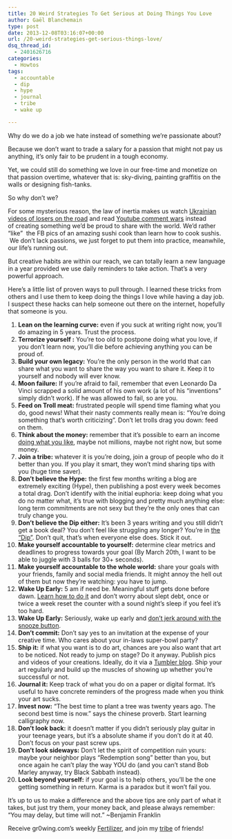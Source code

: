 ```yaml
---
title: 20 Weird Strategies To Get Serious at Doing Things You Love
author: Gaël Blanchemain
type: post
date: 2013-12-08T03:16:07+00:00
url: /20-weird-strategies-get-serious-things-love/
dsq_thread_id:
  - 2401626716
categories:
  - Howtos
tags:
  - accountable
  - dip
  - hype
  - journal
  - tribe
  - wake up

---
```

Why do we do a job we hate instead of something we&#8217;re passionate about?

Because we don&#8217;t want to trade a salary for a passion that might not pay us anything, it&#8217;s only fair to be prudent in a tough economy.

Yet, we could still do something we love in our free-time and monetize on that passion overtime, whatever that is: sky-diving, painting graffitis on the walls or designing fish-tanks.

So why don&#8217;t we?

For some mysterious reason, the law of inertia makes us watch <a href="http://bestpozitiv.ru/video/talantishhe/" target="_blank">Ukrainian videos of losers on the road</a> and read <a href="https://www.youtube.com/watch?v=MxrWuE5qC5c" target="_blank">Youtube comment wars</a> instead of creating something we&#8217;d be proud to share with the world. We&#8217;d rather &#8220;like&#8221;  the FB pics of an amazing sushi cook than learn how to cook sushis.  We don&#8217;t lack passions, we just forget to put them into practice, meanwhile, our life&#8217;s running out.

But creative habits are within our reach, we can totally learn a new language in a year provided we use daily reminders to take action. That&#8217;s a very powerful approach.

Here&#8217;s a little list of proven ways to pull through. I learned these tricks from others and I use them to keep doing the things I love while having a day job. I suspect these hacks can help someone out there on the internet, hopefully that someone is you.

  1. **Lean on the learning curve:** even if you suck at writing right now, you&#8217;ll do amazing in 5 years. Trust the process.
  2. **Terrorize yourself :** You&#8217;re too old to postpone doing what you love, if you don&#8217;t learn now, you&#8217;ll die before achieving anything you can be proud of.
  3. **Build your own legacy:** You&#8217;re the only person in the world that can share what you want to share the way you want to share it. Keep it to yourself and nobody will ever know.
  4. **Moon failure:** If you&#8217;re afraid to fail, remember that even Leonardo Da Vinci scrapped a solid amount of his own work (a lot of his &#8220;inventions&#8221; simply didn&#8217;t work). If he was allowed to fail, so are you.
  5. **Feed on Troll meat:** frustrated people will spend time flaming what you do, good news! What their nasty comments really mean is: &#8220;You&#8217;re doing something that&#8217;s worth criticizing&#8221;. Don&#8217;t let trolls drag you down: feed on them.
  6. **Think about the money:** remember that it&#8217;s possible to earn an income <a href="http://liveyourlegend.net/" target="_blank">doing what you like</a>, maybe not millions, maybe not right now, but some money.
  7. **Join a tribe:** whatever it is you&#8217;re doing, join a group of people who do it better than you. If you play it smart, they won&#8217;t mind sharing tips with you (huge time saver).
  8. **Don&#8217;t believe the Hype:** the first few months writing a blog are extremely exciting (Hype), then publishing a post every week becomes a total drag. Don&#8217;t identify with the initial euphoria: keep doing what you do no matter what, it&#8217;s true with blogging and pretty much anything else: long term commitments are not sexy but they&#8217;re the only ones that can truly change you.
  9. **Don&#8217;t believe the Dip either:** It&#8217;s been 3 years writing and you still didn&#8217;t get a book deal? You don&#8217;t feel like struggling any longer? You&#8217;re in <a href="http://www.squidoo.com/theDipBook" target="_blank">the &#8220;Dip&#8221;</a>. Don&#8217;t quit, that&#8217;s when everyone else does. Stick it out.
 10. **Make yourself accountable to yourself:** determine clear metrics and deadlines to progress towards your goal (By March 20th, I want to be able to juggle with 3 balls for 30+ seconds).
 11. **Make yourself accountable to the whole world:** share your goals with your friends, family and social media friends. It might annoy the hell out of them but now they&#8217;re watching: you have to jump.
 12. **Wake Up Early:** 5 am if need be. Meaningful stuff gets done before dawn. <a href="http://zenhabits.net/early/" target="_blank">Learn how to do it</a> and don&#8217;t worry about slept debt, once or twice a week reset the counter with a sound night&#8217;s sleep if you feel it&#8217;s too hard.
 13. **Wake Up Early:** Seriously, wake up early and <a href="http://www.youeverysecond.com/good-habits-no-snooze-challenge-1/" target="_blank">don&#8217;t jerk around with the snooze button</a>.
 14. **Don&#8217;t commit:** Don&#8217;t say yes to an invitation at the expense of your creative time. Who cares about your in-laws super-bowl party?
 15. **Ship it:** if what you want is to do art, chances are you also want that art to be noticed. Not ready to jump on stage? Do it anyway. Publish pics and videos of your creations. Ideally, do it via a <a href="https://www.tumblr.com/" target="_blank">Tumbler blog</a>. Ship your art regularly and build up the muscles of showing up whether you&#8217;re successful or not.
 16. **Journal it:** Keep track of what you do on a paper or digital format. It&#8217;s useful to have concrete reminders of the progress made when you think your art sucks.
 17. **Invest now:** &#8220;The best time to plant a tree was twenty years ago. The second best time is now.&#8221; says the chinese proverb. Start learning calligraphy now.
 18. **Don&#8217;t look back:** it doesn&#8217;t matter if you didn&#8217;t seriously play guitar in your teenage years, but it&#8217;s a absolute shame if you don&#8217;t do it at 40. Don&#8217;t focus on your past screw ups.
 19. **Don&#8217;t look sideways:** Don&#8217;t let the spirit of competition ruin yours: maybe your neighbor plays &#8220;Redemption song&#8221; better than you, but once again he can&#8217;t play the way YOU do (and you can&#8217;t stand Bob Marley anyway, try Black Sabbath instead).
 20. **Look beyond yourself:** if your goal is to help others, you&#8217;ll be the one getting something in return. Karma is a paradox but it won&#8217;t fail you.

It&#8217;s up to us to make a difference and the above tips are only part of what it takes, but just try them, your money back, and please always remember: &#8220;You may delay, but time will not.&#8221; ~Benjamin Franklin

Receive gr0wing.com&#8217;s weekly <a href="http://eepurl.com/zxyeT" target="_blank">Fertilizer</a>, and join my <a href="http://www.gr0wing.com/about-2/" target="_blank">tribe</a> of friends!